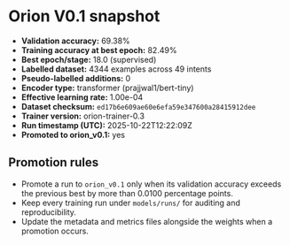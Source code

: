 # Orion V0.1 snapshot

- **Validation accuracy:** 69.38%
- **Training accuracy at best epoch:** 82.49%
- **Best epoch/stage:** 18.0 (supervised)
- **Labelled dataset:** 4344 examples across 49 intents
- **Pseudo-labelled additions:** 0
- **Encoder type:** transformer (prajjwal1/bert-tiny)
- **Effective learning rate:** 1.00e-04
- **Dataset checksum:** `ed17b6e609ae60e6efa59e347600a28415912dee`
- **Trainer version:** orion-trainer-0.3
- **Run timestamp (UTC):** 2025-10-22T12:22:09Z
- **Promoted to orion_v0.1:** yes

## Promotion rules
- Promote a run to `orion_v0.1` only when its validation accuracy exceeds the previous best by more than 0.0100 percentage points.
- Keep every training run under `models/runs/` for auditing and reproducibility.
- Update the metadata and metrics files alongside the weights when a promotion occurs.